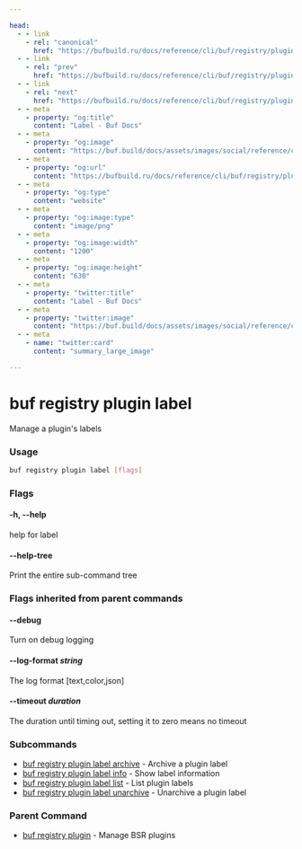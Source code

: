 ```yaml
---

head:
  - - link
    - rel: "canonical"
      href: "https://bufbuild.ru/docs/reference/cli/buf/registry/plugin/label/"
  - - link
    - rel: "prev"
      href: "https://bufbuild.ru/docs/reference/cli/buf/registry/plugin/commit/resolve/"
  - - link
    - rel: "next"
      href: "https://bufbuild.ru/docs/reference/cli/buf/registry/plugin/label/archive/"
  - - meta
    - property: "og:title"
      content: "Label - Buf Docs"
  - - meta
    - property: "og:image"
      content: "https://buf.build/docs/assets/images/social/reference/cli/buf/registry/plugin/label/index.png"
  - - meta
    - property: "og:url"
      content: "https://bufbuild.ru/docs/reference/cli/buf/registry/plugin/label/"
  - - meta
    - property: "og:type"
      content: "website"
  - - meta
    - property: "og:image:type"
      content: "image/png"
  - - meta
    - property: "og:image:width"
      content: "1200"
  - - meta
    - property: "og:image:height"
      content: "630"
  - - meta
    - property: "twitter:title"
      content: "Label - Buf Docs"
  - - meta
    - property: "twitter:image"
      content: "https://buf.build/docs/assets/images/social/reference/cli/buf/registry/plugin/label/index.png"
  - - meta
    - name: "twitter:card"
      content: "summary_large_image"

---
```


# buf registry plugin label

Manage a plugin's labels

### Usage

```sh
buf registry plugin label [flags]
```

### Flags

#### \-h, --help

help for label

#### \--help-tree

Print the entire sub-command tree

### Flags inherited from parent commands

#### \--debug

Turn on debug logging

#### \--log-format _string_

The log format \[text,color,json\]

#### \--timeout _duration_

The duration until timing out, setting it to zero means no timeout

### Subcommands

- [buf registry plugin label archive](archive/) - Archive a plugin label
- [buf registry plugin label info](info/) - Show label information
- [buf registry plugin label list](list/) - List plugin labels
- [buf registry plugin label unarchive](unarchive/) - Unarchive a plugin label

### Parent Command

- [buf registry plugin](../) - Manage BSR plugins
